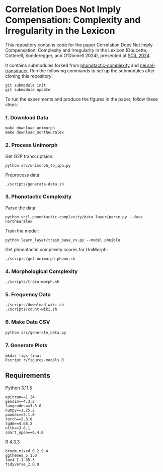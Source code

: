 # Correlation Does Not Imply Compensation: Complexity and Irregularity in the Lexicon

This repository contains code for the paper Correlation Does Not Imply Compensation: Complexity and Irregularity in the Lexicon (Doucette, Cotterell, Sonderegger, and O'Donnell 2024), presented at [SCiL 2024](https://sites.uci.edu/scil2024/).

It contains submodules forked from [phonotactic-complexity](https://github.com/tpimentelms/phonotactic-complexity) and [neural-transducer](https://github.com/shijie-wu/neural-transducer). Run the following commands to set up the submodules after cloning this repository:

```
git submodule init
git submodule update
```

To run the experiments and produce the figures in the paper, follow these steps:

### 1. Download Data

```
make download_unimorph
make download_northeuralex
```

### 2. Process Unimorph

Get G2P transcriptsion:

```
python src/unimorph_to_ipa.py
```

Preprocess data:

```
./scripts/generate-data.sh
```

### 3. Phonotactic Complexity

Parse the data:

```
python scil-phonotactic-complexity/data_layer/parse.py --data northeuralex
```

Train the model:

```
python learn_layer/train_base_cv.py --model phoible
```

Get phonotactic complexity scores for UniMorph:

```
./scripts/get-unimorph-phono.sh
```

### 4. Morphological Complexity

```
./scripts/train-morph.sh
```

### 5. Frequency Data

```
./scripts/download-wiki.sh
./scripts/count-wiki.sh
```

### 6. Make Data CSV

```
python src/generate_data.py
```

### 7. Generate Plots

```
mkdir figs-final
Rscript r/figures-models.R
```

## Requirements

Python 3.11.5

```
epitran==1.24
gensim==4.3.2
langcodes==3.3.0
numpy==1.25.2
pandas==2.1.0
torch==2.3.0
tqdm==4.66.2
nltk==3.8.1
smart_open==6.4.0
```

R 4.3.3

```
broom.mixed_0.2.9.4
ggthemes_5.1.0
lme4_1.1-35.3
tidyverse_2.0.0
```
